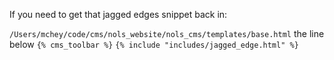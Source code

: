 If you need to get that jagged edges snippet back in:

`/Users/mchey/code/cms/nols_website/nols_cms/templates/base.html`
 the line below `{% cms_toolbar %}`
`{% include "includes/jagged_edge.html" %}` 
